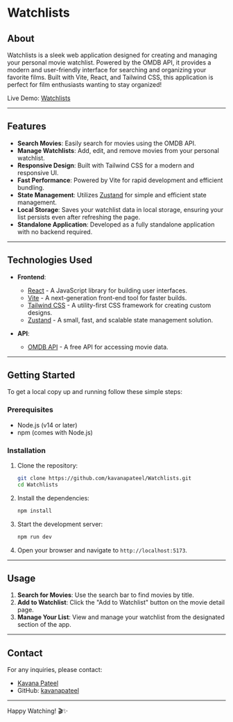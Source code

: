 # Watchlists

## About
Watchlists is a sleek web application designed for creating and managing your personal movie watchlist. Powered by the OMDB API, it provides a modern and user-friendly interface for searching and organizing your favorite films. Built with Vite, React, and Tailwind CSS, this application is perfect for film enthusiasts wanting to stay organized!

Live Demo: [Watchlists](https://watchlists-one.vercel.app/)

---

## Features
- **Search Movies**: Easily search for movies using the OMDB API.
- **Manage Watchlists**: Add, edit, and remove movies from your personal watchlist.
- **Responsive Design**: Built with Tailwind CSS for a modern and responsive UI.
- **Fast Performance**: Powered by Vite for rapid development and efficient bundling.
- **State Management**: Utilizes [Zustand](https://github.com/pmndrs/zustand) for simple and efficient state management.
- **Local Storage**: Saves your watchlist data in local storage, ensuring your list persists even after refreshing the page.
- **Standalone Application**: Developed as a fully standalone application with no backend required.

---

## Technologies Used
- **Frontend**: 
  - [React](https://reactjs.org/) - A JavaScript library for building user interfaces.
  - [Vite](https://vitejs.dev/) - A next-generation front-end tool for faster builds.
  - [Tailwind CSS](https://tailwindcss.com/) - A utility-first CSS framework for creating custom designs.
  - [Zustand](https://github.com/pmndrs/zustand) - A small, fast, and scalable state management solution.
  
- **API**:
  - [OMDB API](http://www.omdbapi.com/) - A free API for accessing movie data.

---

## Getting Started

To get a local copy up and running follow these simple steps:

### Prerequisites
- Node.js (v14 or later)
- npm (comes with Node.js)

### Installation

1. Clone the repository:
   ```bash
   git clone https://github.com/kavanapateel/Watchlists.git
   cd Watchlists
   ```

2. Install the dependencies:
   ```bash
   npm install
   ```

3. Start the development server:
   ```bash
   npm run dev
   ```

4. Open your browser and navigate to `http://localhost:5173`.

---

## Usage

1. **Search for Movies**: Use the search bar to find movies by title.
2. **Add to Watchlist**: Click the "Add to Watchlist" button on the movie detail page.
3. **Manage Your List**: View and manage your watchlist from the designated section of the app.

---

## Contact

For any inquiries, please contact:
- [Kavana Pateel](mailto:kavanapateel31@gmail.com)
- GitHub: [kavanapateel](https://github.com/kavanapateel)

---

Happy Watching! 🎬✨ 

